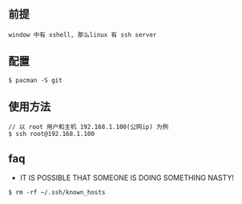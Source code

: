 ## 前提
```
window 中有 xshell, 那么linux 有 ssh server
```
## 配置
```
$ pacman -S git 
```

## 使用方法
```
// 以 root 用户和主机 192.168.1.100(公网ip) 为例
$ ssh root@192.168.1.100
```

## faq 
- IT IS POSSIBLE THAT SOMEONE IS DOING SOMETHING NASTY!
```
$ rm -rf ~/.ssh/known_hosts
```
